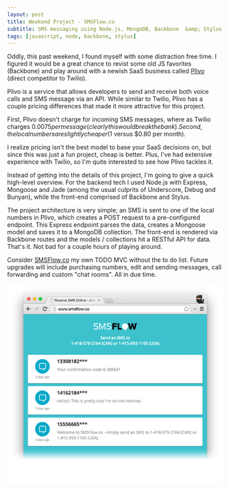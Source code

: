 ```yaml
---
layout: post
title: Weekend Project - SMSFlow.co
subtitle: SMS messaging using Node.js, MongoDB, Backbone  &amp; Stylus.
tags: [javascript, node, backbone, stylus]
---
```


Oddly, this past weekend, I found myself with some distraction free time. I figured it would be a great chance to revist some old JS favorites (Backbone) and play around with a newish SaaS business called [Plivo](http://www.plivo.com) (direct competitor to Twilio).

Plivo is a service that allows developers to send and receive both voice calls and SMS message via an API. While similar to Twilio, Plivo has a couple pricing differences that made it more attractive for this project. 

First, Plivo doesn't charge for incoming SMS messages, where as Twilio charges $0.0075 per message (clearly this would break the bank). Second, the local numbers are slightly cheaper ($1 versus $0.80 per month). 

I realize pricing isn't the best model to base your SaaS decisions on, but since this was just a fun project, cheap is better. Plus, I've had extensive experience with Twilio, so I'm quite interested to see how Plivo tackles it.

Instead of getting into the details of this project, I'm going to give a quick high-level overview. For the backend tech I used Node.js with Express, Mongoose and Jade (among the usual culprits of Underscore, Debug and Bunyan), while the front-end comprised of Backbone and Stylus.

The project architecture is very simple; an SMS is sent to one of the local numbers in Plivo, which creates a POST request to a pre-configured endpoint. This Express endpoint parses the data, creates a Mongoose model and saves it to a MongoDB collection. The front-end is rendered via Backbone routes and the models / collections hit a RESTful API for data. That's it. Not bad for a couple hours of playing around.

Consider [SMSFlow.co](http://www.smsflow.co) my own TODO MVC without the to do list. Future upgrades will include purchasing numbers, edit and sending messages, call forwarding and custom "chat rooms". All in due time.

![SMSFlow.com Screenshot](/images/smsflow.png)

